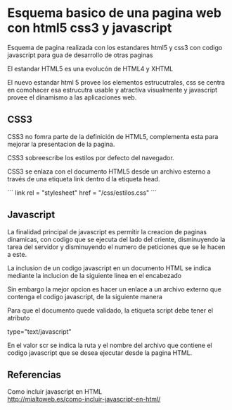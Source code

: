 # Esquema basico de una pagina web con html5 css3 y javascript

Esquema de pagina realizada con los estandares html5 y css3 con codigo javascript para gua de desarrollo de otras paginas

El estandar HTML5 es una evolucón de HTML4 y XHTML

El nuevo estandar html 5 provee los elementos estrucutrales, css se centra en comohacer esa estrucutra usable y atractiva visualmente y javascript provee el dinamismo a las aplicaciones web.

## CSS3

CSS3 no fomra parte de la definición de HTML5, complementa esta para mejorar la presentacion de la pagina.

CSS3 sobreescribe los estilos por defecto del navegador.

CSS3 se enlaza con el documento HTML5 desde un archivo esterno a través de una etiqueta link dentro d la etiqueta head.

´´´
link rel = "stylesheet" href = "/css/estilos.css"
´´´

## Javascript

La finalidad principal de javascript es permitir la creacion de paginas dinamicas, con codigo que se ejecuta del lado del criente, disminuyendo la tarea del servidor y disminuyendo el numero de peticiones que se le hacen a este.

La inclusion de un codigo javascript en un documento HTML se indica mediante la inclucion de la siguiente linea en el encabezado

<script type="text/javascript"> y </script>

Sin embargo la mejor opcion es hacer un enlace a un archivo externo que contenga el codigo javascript, de la siguiente manera

<script type="text/javascript" scr="./js/script.js"></script>

Para que el documento quede validado, la etiqueta script debe tener el atributo  

type="text/javascript"

En el valor scr se indica la ruta y el nombre del archivo que contiene el codigo javascript que se desea ejecutar desde la pagina HTML.

## Referencias

Como incluir javascript en HTML  
http://mialtoweb.es/como-incluir-javascript-en-html/
